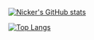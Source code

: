 
[![Nicker's GitHub stats](https://github-readme-stats.vercel.app/api?username=LegendYC&show_icons=true)](https://github.com/LegendYC)

[![Top Langs](https://github-readme-stats.vercel.app/api/top-langs/?username=LegendYC&layout=compact)](https://github.com/LegendYC)
